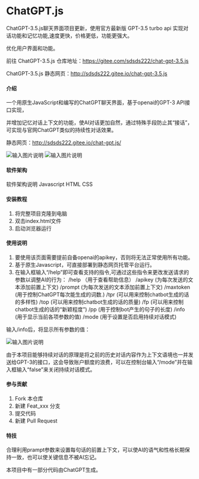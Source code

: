 # ChatGPT.js

ChatGPT-3.5.js聊天界面项目更新，使用官方最新版 GPT-3.5 turbo api 实现对话功能和记忆功能,速度更快，价格更低，功能更强大。

优化用户界面和功能。

前往 ChatGPT-3.5.js 仓库地址：https://gitee.com/sdsds222/chat-gpt-3.5.js

ChatGPT-3.5.js 静态网页：http://sdsds222.gitee.io/chat-gpt-3.5.js

#### 介绍
一个用原生JavaScript和编写的ChatGPT聊天界面，基于openai的GPT-3 API接口实现，

并增加记忆对话上下文的功能，使AI对话更加自然，通过特殊手段防止其“接话”，可实现与官网ChatGPT类似的持续性对话效果。

静态网页：http://sdsds222.gitee.io/chat-gpt.js/

![输入图片说明](img/%E5%B1%8F%E5%B9%95%E6%88%AA%E5%9B%BE%202023-02-11%20092124.png)
![输入图片说明](img/%E5%B1%8F%E5%B9%95%E6%88%AA%E5%9B%BE%202023-02-11%20092314.png)
#### 软件架构
软件架构说明
Javascript HTML CSS

#### 安装教程

1.  将完整项目克隆到电脑
2.  双击index.html文件
3.  启动浏览器运行

#### 使用说明

1.  要使用该页面需要提前自备openai的apikey，否则将无法正常使用所有功能。
2.  基于原生Javascript，可直接部署到静态网页托管平台运行。
3.  在输入框输入“/help”即可查看支持的指令,可通过这些指令来更改发送请求的参数以调整AI的行为：
/help （用于查看帮助信息）
/apikey  (为每次发送的文本添加前置上下文)
/prompt  (为每次发送的文本添加前置上下文)
/maxtoken  (用于控制ChatGPT每次能生成的词数.)
/tpr (可以用来控制chatbot生成的话的多样性)
/top  (可以用来控制chatbot生成的话的质量)
/fp  (可以用来控制chatbot生成的话的“新颖程度”)
/pp  (用于控制bot产生的句子的长度)
/info  (用于显示当前各项参数的值)
/mode  (用于设置是否启用持续对话模式)

输入/info后，将显示所有参数的值：

![输入图片说明](img/%E5%B1%8F%E5%B9%95%E6%88%AA%E5%9B%BE%202023-02-11%20092529.png)

由于本项目能够持续对话的原理是将之前的历史对话内容作为上下文语境也一并发送给GPT-3的接口，这会导致账户额度的浪费，可以在控制台输入“/mode”并在输入框输入“false”来关闭持续对话模式。


#### 参与贡献

1.  Fork 本仓库
2.  新建 Feat_xxx 分支
3.  提交代码
4.  新建 Pull Request


#### 特技

合理利用prampt参数来设置每句话的前置上下文，可以使AI的语气和性格长期保持一致，也可以使关键信息不被AI忘记。

本项目中有一部分代码由ChatGPT生成。

